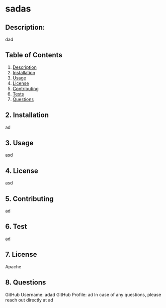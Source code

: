 
  # sadas

  <a name="description"></a>
  ## Description:

  dad

  ## Table of Contents

  1. [Description](#description)
  2. [Installation](#installation)
  3. [Usage](#usage)
  4. [License](#license)
  5. [Contributing](#contributing)
  6. [Tests](#tests)
  7. [Questions](#questions)


 
## <a name="installation"></a> 2. Installation

  ad

  <a name="usage"></a> 
  ## 3. Usage

  asd

  <a name="license"></a> 
  ## 4. License
  
  asd

  <a name="contributing"></a>
  ## 5. Contributing
    
  ad

  <a name="tests"></a> 
  ## 6. Test
      
  ad

  <a name="license"></a> 
  ## 7. License
      
  Apache

  <a name="questions"></a> 
  ## 8. Questions
  
  GitHub Username: adad
  GitHub Profile: ad
  In case of any questions, please reach out directly at ad

